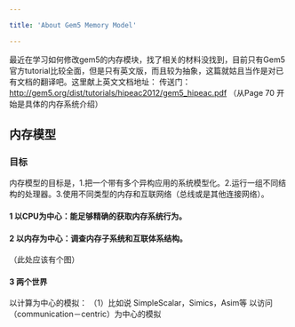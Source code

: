 ```yaml
---

title: 'About Gem5 Memory Model'

---
```


最近在学习如何修改gem5的内存模块，找了相关的材料没找到，目前只有Gem5官方tutorial比较全面，但是只有英文版，而且较为抽象，这篇就姑且当作是对已有文档的翻译吧。这里献上英文文档地址：
传送门：
http://gem5.org/dist/tutorials/hipeac2012/gem5_hipeac.pdf
（从Page 70 开始是具体的内存系统介绍）
## 内存模型
### 目标
内存模型的目标是，1.把一个带有多个异构应用的系统模型化。2.运行一组不同结构的处理器。3.使用不同类型的内存和互联网络（总线或是其他连接网络）。
#### 1 以CPU为中心：能足够精确的获取内存系统行为。
#### 2 以内存为中心：调查内存子系统和互联体系结构。
（此处应该有个图）
#### 3 两个世界
以计算为中心的模拟：
（1）比如说 SimpleScalar，Simics，Asim等
以访问（communication－centric）为中心的模拟
